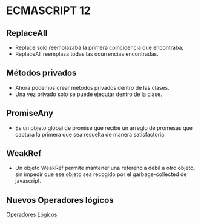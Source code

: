 # ECMASCRIPT 12

## ReplaceAll 

- Replace solo reemplazaba la primera coincidencia que encontraba, 
- ReplaceAll reemplaza todas las ocurrencias encontradas.

## Métodos privados 

- Ahora podemos crear métodos privados dentro de las clases.
- Una vez privado solo se puede ejecutar dentro de la clase. 

## PromiseAny 

- Es un objeto global de promise que recibe un arreglo de promesas que captura la primera que sea resuelta de manera satisfactoria.

## WeakRef

- Un objeto WeakRef permite mantener una referencia débil a otro objeto, sin impedir que ese objeto sea recogido por el garbage-collected de javascript.

## Nuevos Operadores lógicos

[Operadores Lógicos](https://developer.mozilla.org/es/docs/Web/JavaScript/Guide/Expressions_and_Operators)